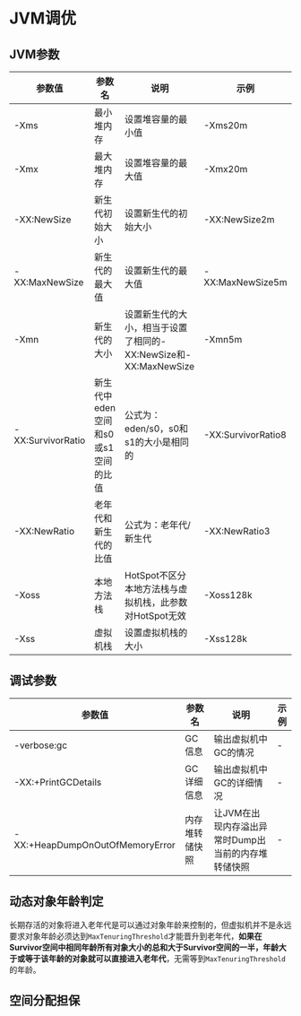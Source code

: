 # JVM调优

## JVM参数

|  参数值  |  参数名  |  说明  |  示例  |
|---|---|---|---|
|  -Xms  |  最小堆内存  |  设置堆容量的最小值  |  -Xms20m  |
|  -Xmx  |  最大堆内存  |  设置堆容量的最大值  |  -Xmx20m  |
|  -XX:NewSize  |  新生代初始大小  |  设置新生代的初始大小  |  -XX:NewSize2m  |
|  -XX:MaxNewSize  |  新生代的最大值  |  设置新生代的最大值  |  -XX:MaxNewSize5m  |
|  -Xmn  |  新生代的大小  |  设置新生代的大小，相当于设置了相同的-XX:NewSize和-XX:MaxNewSize  |  -Xmn5m  |
|  -XX:SurvivorRatio  |  新生代中eden空间和s0或s1空间的比值  |  公式为：eden/s0，s0和s1的大小是相同的  |  -XX:SurvivorRatio8  |
|  -XX:NewRatio  |  老年代和新生代的比值  |  公式为：老年代/新生代  |  -XX:NewRatio3  |
|  -Xoss  |  本地方法栈  |  HotSpot不区分本地方法栈与虚拟机栈，此参数对HotSpot无效  |  -Xoss128k  |
|  -Xss  |  虚拟机栈  |  设置虚拟机栈的大小  |  -Xss128k  |

## 调试参数

|  参数值  |  参数名  |  说明  |  示例  |
|---|---|---|---|
|  -verbose:gc  |  GC信息  |  输出虚拟机中GC的情况  |  -  |
|  -XX:+PrintGCDetails  |  GC详细信息  |  输出虚拟机中GC的详细情况  |  -  |
|  -XX:+HeapDumpOnOutOfMemoryError  |  内存堆转储快照  |  让JVM在出现内存溢出异常时Dump出当前的内存堆转储快照  |  -  |

## 动态对象年龄判定

长期存活的对象将进入老年代是可以通过对象年龄来控制的，但虚拟机并不是永远要求对象年龄必须达到`MaxTenuringThreshold`才能晋升到老年代，**如果在Survivor空间中相同年龄所有对象大小的总和大于Survivor空间的一半，年龄大于或等于该年龄的对象就可以直接进入老年代**，无需等到`MaxTenuringThreshold`的年龄。

## 空间分配担保

